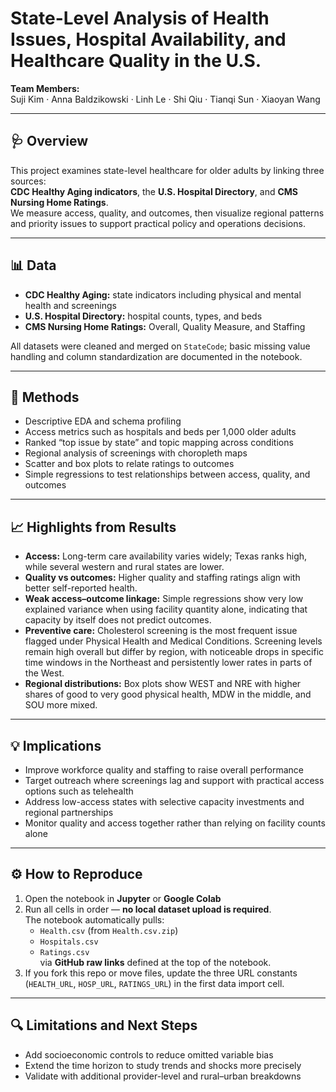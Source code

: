 # State-Level Analysis of Health Issues, Hospital Availability, and Healthcare Quality in the U.S.

**Team Members:**  
Suji Kim · Anna Baldzikowski · Linh Le · Shi Qiu · Tianqi Sun · Xiaoyan Wang

---

## 🩺 Overview
This project examines state-level healthcare for older adults by linking three sources:  
**CDC Healthy Aging indicators**, the **U.S. Hospital Directory**, and **CMS Nursing Home Ratings**.  
We measure access, quality, and outcomes, then visualize regional patterns and priority issues to support practical policy and operations decisions.

---

## 📊 Data
- **CDC Healthy Aging:** state indicators including physical and mental health and screenings  
- **U.S. Hospital Directory:** hospital counts, types, and beds  
- **CMS Nursing Home Ratings:** Overall, Quality Measure, and Staffing  

All datasets were cleaned and merged on `StateCode`; basic missing value handling and column standardization are documented in the notebook.

---

## 🧠 Methods
- Descriptive EDA and schema profiling  
- Access metrics such as hospitals and beds per 1,000 older adults  
- Ranked “top issue by state” and topic mapping across conditions  
- Regional analysis of screenings with choropleth maps  
- Scatter and box plots to relate ratings to outcomes  
- Simple regressions to test relationships between access, quality, and outcomes

---

## 📈 Highlights from Results
- **Access:** Long-term care availability varies widely; Texas ranks high, while several western and rural states are lower.  
- **Quality vs outcomes:** Higher quality and staffing ratings align with better self-reported health.  
- **Weak access–outcome linkage:** Simple regressions show very low explained variance when using facility quantity alone, indicating that capacity by itself does not predict outcomes.  
- **Preventive care:** Cholesterol screening is the most frequent issue flagged under Physical Health and Medical Conditions. Screening levels remain high overall but differ by region, with noticeable drops in specific time windows in the Northeast and persistently lower rates in parts of the West.  
- **Regional distributions:** Box plots show WEST and NRE with higher shares of good to very good physical health, MDW in the middle, and SOU more mixed.

---

## 💡 Implications
- Improve workforce quality and staffing to raise overall performance  
- Target outreach where screenings lag and support with practical access options such as telehealth  
- Address low-access states with selective capacity investments and regional partnerships  
- Monitor quality and access together rather than relying on facility counts alone

---

## ⚙️ How to Reproduce
1. Open the notebook in **Jupyter** or **Google Colab**  
2. Run all cells in order — **no local dataset upload is required**.  
   The notebook automatically pulls:
   - `Health.csv` (from `Health.csv.zip`)  
   - `Hospitals.csv`  
   - `Ratings.csv`  
   via **GitHub raw links** defined at the top of the notebook.  
3. If you fork this repo or move files, update the three URL constants (`HEALTH_URL`, `HOSP_URL`, `RATINGS_URL`) in the first data import cell.

---

## 🔍 Limitations and Next Steps
- Add socioeconomic controls to reduce omitted variable bias  
- Extend the time horizon to study trends and shocks more precisely  
- Validate with additional provider-level and rural–urban breakdowns
